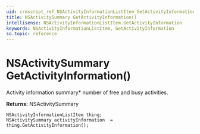 ```yaml
---
uid: crmscript_ref_NSActivityInformationListItem_GetActivityInformation
title: NSActivitySummary GetActivityInformation()
intellisense: NSActivityInformationListItem.GetActivityInformation
keywords: NSActivityInformationListItem, GetActivityInformation
so.topic: reference
---
```


# NSActivitySummary GetActivityInformation()

Activity information summary* number of free and busy activities.

**Returns:** NSActivitySummary

```crmscript
NSActivityInformationListItem thing;
NSActivitySummary activityInformation  = thing.GetActivityInformation();
```


